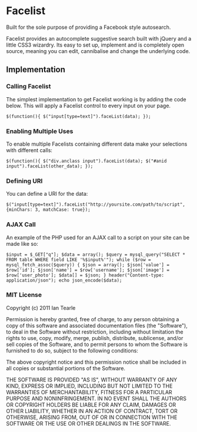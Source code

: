 Facelist
=============

Built for the sole purpose of providing a Facebook style autosearch.

Facelist provides an autocomplete suggestive search built with jQuery and a little CSS3 wizardry. Its easy to set up, implement and is completely open source, meaning you can edit, cannibalise and change the underlying code.

Implementation
-------

### Calling Facelist

The simplest implementation to get Facelist working is by adding the code below. This will apply a Facelist control to every input on your page.

	$(function(){ $("input[type=text]").faceList(data); });

### Enabling Multiple Uses

To enable multiple Facelists containing different data make your selections with different calls:
	
	$(function(){ $("div.anclass input").faceList(data); $("#anid input").faceList(other_data); });

### Defining URI

You can define a URI for the data:

	$("input[type=text]").faceList("http://yoursite.com/path/to/script", {minChars: 3, matchCase: true});

### AJAX Call

An example of the PHP used for an AJAX call to a script on your site can be made like so:

	$input = $_GET["q"]; $data = array(); $query = mysql_query("SELECT * FROM table WHERE field LIKE '%$input%'"); while ($row = mysql_fetch_assoc($query)) { $json = array(); $json['value'] = $row['id']; $json['name'] = $row['username']; $json['image'] = $row['user_photo']; $data[] = $json; } header("Content-type: application/json"); echo json_encode($data);

### MIT License

Copyright (c) 2011 Ian Tearle

Permission is hereby granted, free of charge, to any person obtaining a copy
of this software and associated documentation files (the "Software"), to deal
in the Software without restriction, including without limitation the rights
to use, copy, modify, merge, publish, distribute, sublicense, and/or sell
copies of the Software, and to permit persons to whom the Software is
furnished to do so, subject to the following conditions:

The above copyright notice and this permission notice shall be included in
all copies or substantial portions of the Software.

THE SOFTWARE IS PROVIDED "AS IS", WITHOUT WARRANTY OF ANY KIND, EXPRESS OR
IMPLIED, INCLUDING BUT NOT LIMITED TO THE WARRANTIES OF MERCHANTABILITY,
FITNESS FOR A PARTICULAR PURPOSE AND NONINFRINGEMENT. IN NO EVENT SHALL THE
AUTHORS OR COPYRIGHT HOLDERS BE LIABLE FOR ANY CLAIM, DAMAGES OR OTHER
LIABILITY, WHETHER IN AN ACTION OF CONTRACT, TORT OR OTHERWISE, ARISING FROM,
OUT OF OR IN CONNECTION WITH THE SOFTWARE OR THE USE OR OTHER DEALINGS IN
THE SOFTWARE.
